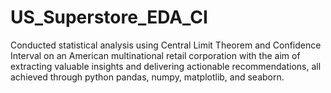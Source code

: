 # US_Superstore_EDA_CI

Conducted statistical analysis using Central Limit Theorem and Confidence Interval on an American multinational retail corporation with the aim of extracting valuable insights and delivering actionable recommendations, all achieved through python pandas, numpy, matplotlib, and seaborn.
